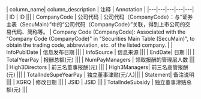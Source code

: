 | column_name| column_description | 注释 | Annotation |
|---|---|---|---|---|
| ID | ID |||
| CompanyCode | 公司代码 | 公司代码（CompanyCode）：与“证券主表（SecuMain）”中的“公司代码（CompanyCode）”关联，得到上市公司的交易代码、简称等。 | Company Code (CompanyCode): Associated with the "Company Code (CompanyCode)" in "Securities Main Table (SecuMain)", to obtain the trading code, abbreviation, etc. of the listed company. |
| InfoPublDate | 信息发布日期 |||
| InfoSource | 信息来源 |||
| EndDate| 日期 |||
| TotalYearPay | 报酬总额(元) |||
| NumPayManagers | 领取报酬的管理层人数 |||
| High3Directors | 前三名董事报酬(元) |||
| High3Managers| 前三名高管报酬(元) |||
| TotalIndeSupeYearPay | 独立董事津贴(元/人)|||
| Statement| 备注说明 |||
| XGRQ | 修改日期 |||
| JSID | JSID |||
| TotalIndeSubsidy | 独立董事津贴总额(元) |||